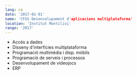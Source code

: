 ```yaml
---
lang: ca
date: '2017-01-01'
name: 'CFGS Desenvolupament d'aplicacions multiplataforma'
location: 'Institut Montilivi'
range: '2017'
---
```


- Accés a dades
- Disseny d'interfícies multiplataforma
- Programació multimèdia i disp. mòbils
- Programació de serveis i processos
- Desenvolupament de videojocs
- ERP